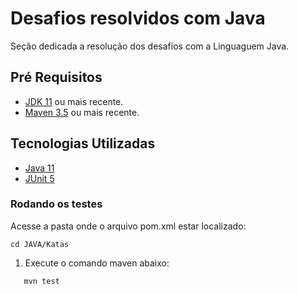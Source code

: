 # Desafios resolvidos com Java

Seção dedicada a resolução dos desafios com a Linguaguem Java.


## Pré Requisitos

- [JDK 11] ou mais recente.
- [Maven 3.5] ou mais recente.

## Tecnologias Utilizadas

- [Java 11]
- [JUnit 5]

### Rodando os testes

Acesse a pasta onde o arquivo pom.xml estar localizado:

```
cd JAVA/Katas
```

1. Execute o comando maven abaixo:

```
   mvn test
```

[Java 11]: <https://www.oracle.com/java/technologies/javase-jdk11-downloads.html>
[JDK 11]: <https://www.oracle.com/java/technologies/javase-downloads.html>
[Maven 3.5]: <https://maven.apache.org/download.cgi>
[JUnit 5]: <https://junit.org/junit5/>